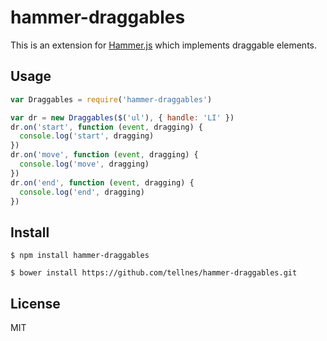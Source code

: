 # hammer-draggables

This is an extension for [Hammer.js](http://eightmedia.github.io/hammer.js/)
which implements draggable elements.

## Usage

```js
var Draggables = require('hammer-draggables')

var dr = new Draggables($('ul'), { handle: 'LI' })
dr.on('start', function (event, dragging) {
  console.log('start', dragging)
})
dr.on('move', function (event, dragging) {
  console.log('move', dragging)
})
dr.on('end', function (event, dragging) {
  console.log('end', dragging)
})
```

## Install

    $ npm install hammer-draggables
    
    $ bower install https://github.com/tellnes/hammer-draggables.git

## License

MIT
